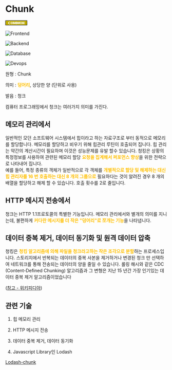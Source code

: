 <d-title>

# Chunk

</d-title>

<d-label>

<d-inner>

![Common](../../2TAT1C/Label_Common.png)

</d-inner>

<d-inner>

![Frontend](../2TAT1C/Label_Frontend.png)

</d-inner>

<d-inner>

![Backend](../2TAT1C/Label_Backend.png)

</d-inner>

<d-inner>

![Database](../2TAT1C/Label_Database.png)

</d-inner>

<d-inner>

![Devops](../2TAT1C/Label_Devops.png)

</d-inner>

</d-label>

<d-origin>

원형 : Chunk

</d-origin>

<d-mean>

의미 : <span style="color:#FFBF00; font-weight:bold;">덩어리</span>, 상당한 양 (단위로 사용)

</d-mean>

<d-pronunciation>

발음 : 청크

</d-pronunciation>

<d-content>

컴퓨터 프로그래밍에서 청크는 여러가지 의미를 가진다.

## 메모리 관리에서

일반적인 모던 소프트웨어 시스템에서 힙이라고 하는 자료구조로 부터 동적으로 메모리를 할당합니다.
메모리를 할당하고 비우기 위해 힙관리 루틴이 호출되어 집니다. 힙 관리는 약간의 계산시간이 필요하며 이것은 성능문제를 유발 할수 있습니다.
청킹은 상황의 특정정보를 사용하여 관련된 메모리 할당 <span style="color:#FFBF00; font-weight:bold;">요청을 집계해서 퍼포먼스 향상</span>을 위한 전략으로 나타내어 집니다.  
예를 들어, 특정 종류의 객체가 일반적으로 각 객체를 <span style="color:#FFBF00; font-weight:bold;">개별적으로 할당 및 해제하는 대신 힙 관리자를 16 번 호출하는 대신 8 개의 그룹으로</span> 필요하다는 것이 알려진 경우 8 개의 배열을 할당하고 해제 할 수 있습니다. 호출 횟수를 2로 줄입니다.

## HTTP 메시지 전송에서

청크는 HTTP 1.1프로토콜의 특별한 기능입니다. 메모리 관리에서와 별개의 의미를 지니는데,
불편하게 <span style="color:#FFBF00; font-weight:bold;">커다란 메시지를 더 작은 "덩어리"로 쪼개는 기능</span>을 나타냅니다.

## 데이터 중복 제거, 데이터 동기화 및 원격 데이터 압축

청킹은 <span style="color:#FFBF00; font-weight:bold;">청킹 알고리즘에 의해 파일을 청크라고하는 작은 조각으로 분할</span>하는 프로세스입니다. 스토리지에서 반복되는 데이터의 중복 사본을 제거하거나 변경된 청크 만 선택하여 네트워크를 통해 전송되는 데이터의 양을 줄일 수 있습니다. 롤링 해시와 같은 CDC (Content-Defined Chunking) 알고리즘과 그 변형은 지난 15 년간 가장 인기있는 데이터 중복 제거 알고리즘이었습니다

([참고 - 위키피디아](<https://en.wikipedia.org/wiki/Chunking_(computing)>))

</d-content>

<d-relation>

## 관련 기술

<d-inner>

1. 힙 메모리 관리

</d-inner>

<d-inner>

2. HTTP 메시지 전송

</d-inner>

<d-inner>

3. 데이터 중복 제거, 데이터 동기화

</d-inner>

<d-inner>

4. Javascript Library인 Lodash

</d-inner>

[Lodash-chunk](https://lodash.com/docs/4.17.15#chunk)

</d-relation>
